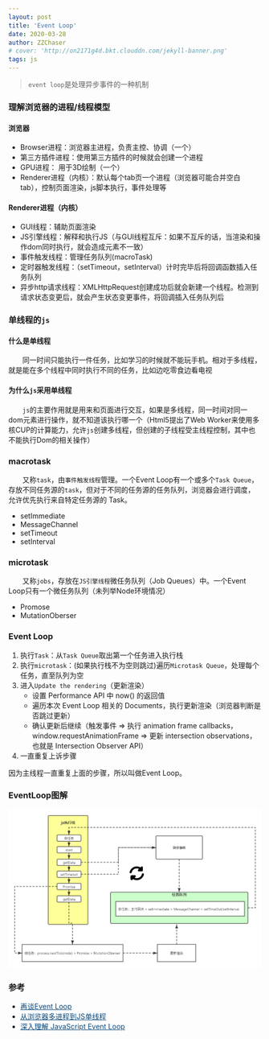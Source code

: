 ```yaml
---
layout: post
title: 'Event Loop'
date: 2020-03-28
author: ZZChaser
# cover: 'http://on2171g4d.bkt.clouddn.com/jekyll-banner.png'
tags: js
---
```


> `event loop`是处理异步事件的一种机制

### 理解浏览器的进程/线程模型
#### 浏览器
* Browser进程：浏览器主进程，负责主控、协调（一个）
* 第三方插件进程：使用第三方插件的时候就会创建一个进程
* GPU进程： 用于3D绘制（一个）
* Renderer进程（内核）：默认每个tab页一个进程（浏览器可能合并空白tab），控制页面渲染，js脚本执行，事件处理等

#### Renderer进程（内核）
* GUI线程：辅助页面渲染
* JS引擎线程：解释和执行JS（与GUI线程互斥：如果不互斥的话，当渲染和操作dom同时执行，就会造成元素不一致）
* 事件触发线程：管理任务队列(macroTask)
* 定时器触发线程：（setTimeout，setInterval）计时完毕后将回调函数插入任务队列
* 异步http请求线程：XMLHttpRequest创建成功后就会新建一个线程。检测到请求状态变更后，就会产生状态变更事件，将回调插入任务队列后

### 单线程的`js`
#### 什么是单线程
&emsp;&emsp;同一时间只能执行一件任务，比如学习的时候就不能玩手机。相对于多线程，就是能在多个线程中同时执行不同的任务，比如边吃零食边看电视
#### 为什么`js`采用单线程
&emsp;&emsp;`js`的主要作用就是用来和页面进行交互，如果是多线程，同一时间对同一dom元素进行操作，就不知道该执行哪一个（Html5提出了Web Worker来使用多核CUP的计算能力，允许`js`创建多线程，但创建的子线程受主线程控制，其中也不能执行Dom的相关操作）

### macrotask
&emsp;&emsp;又称`task`，由`事件触发线程`管理。一个Event Loop有一个或多个`Task Queue`，存放不同任务源的`task`，但对于不同的任务源的任务队列，浏览器会进行调度，允许优先执行来自特定任务源的 Task。
* setImmediate
* MessageChannel
* setTimeout
* setInterval

### microtask
&emsp;&emsp;又称`jobs`，存放在`JS引擎线程`微任务队列（Job Queues）中。一个Event Loop只有一个微任务队列（未列举Node环境情况）
* Promose
* MutationOberser

### Event Loop
1. 执行`Task`：从`Task Queue`取出第一个任务进入执行栈
2. 执行`microtask`：(如果执行栈不为空则跳过)遍历`Microtask Queue`，处理每个任务，直至队列为空
3. 进入`Update the rendering`（更新渲染）
   * 设置 Performance API 中 now() 的返回值
   * 遍历本次 Event Loop 相关的 Documents，执行更新渲染（浏览器判断是否跳过更新）
   * 确认更新后继续（触发事件 => 执行 animation frame callbacks，window.requestAnimationFrame => 更新 intersection observations，也就是 Intersection Observer API）
4. 一直重复上诉步骤
   
因为主线程一直重复上面的步骤，所以叫做Event Loop。

### EventLoop图解
![EvevtLoop](/assets/img/eventLoop.png 'EvevtLoop')

### 参考
* <a style='color:#0A497B' href='http://www.ruanyifeng.com/blog/2014/10/event-loop.html' target='_blank'>再谈Event Loop</a>
* <a style='color:#0A497B' href='https://segmentfault.com/a/1190000012925872#item-7' target='_blank'>从浏览器多进程到JS单线程</a>
* <a style='color:#0A497B' href='https://zhuanlan.zhihu.com/p/34229323' target='_blank'>深入理解 JavaScript Event Loop</a>

